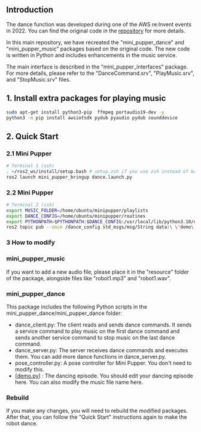 
## Introduction 
The dance function was developed during one of the AWS re:Invent events in 2022. You can find the original code in the [repository](https://github.com/mangdangroboticsclub/mini-pupper-aws) for more details.

In this main repository, we have recreated the "mini_pupper_dance" and "mini_pupper_music" packages based on the original code. The new code is written in Python and includes enhancements in the music service.

The main interface is described in the "mini_pupper_interfaces" package. For more details, please refer to the "DanceCommand.srv", "PlayMusic.srv", and "StopMusic.srv" files.

## 1. Install extra packages for playing music

```sh
sudo apt-get install python3-pip  ffmpeg portaudio19-dev -y
python3 -m pip install awsiotsdk pydub pyaudio pydub sounddevice
```

## 2. Quick Start

### 2.1 Mini Pupper

```sh
# Terminal 1 (ssh)
. ~/ros2_ws/install/setup.bash # setup.zsh if you use zsh instead of bash
ros2 launch mini_pupper_bringup dance.launch.py
```

### 2.2 Mini Pupper
```sh
# Terminal 2 (ssh)
export MUSIC_FOLDER=/home/ubuntu/minipupper/playlists
export DANCE_CONFIG=/home/ubuntu/minipupper/routines
export PYTHONPATH=$PYTHONPATH:$DANCE_CONFIG:/usr/local/lib/python3.10/dist-packages
ros2 topic pub --once /dance_config std_msgs/msg/String data:\ \'demo\'\ 

```

### 3 How to modify

### mini_pupper_music
If you want to add a new audio file, please place it in the "resource" folder of the package, alongside files like "robot1.mp3" and "robot1.wav".

### mini_pupper_dance
This package includes the following Python scripts in the mini_pupper_dance/mini_pupper_dance folder:
- dance_client.py: The client reads and sends dance commands. It sends a service command to play music on the first dance command and sends another service command to stop music on the last dance command.
- dance_server.py: The server receives dance commands and executes them. You can add more dance functions in dance_server.py.
- pose_controller.py: A pose controller for Mini Pupper. You don't need to modify this.
- [<a href="https://github.com/lbaitemple/mangdang/blob/main/routines/demo.py" target="_blank">demo.py</a>]
: The dancing episode. You should edit your dancing episode here. You can also modify the music file name here.




### Rebuild
If you make any changes, you will need to rebuild the modified packages. After that, you can follow the "Quick Start" instructions again to make the robot dance.
